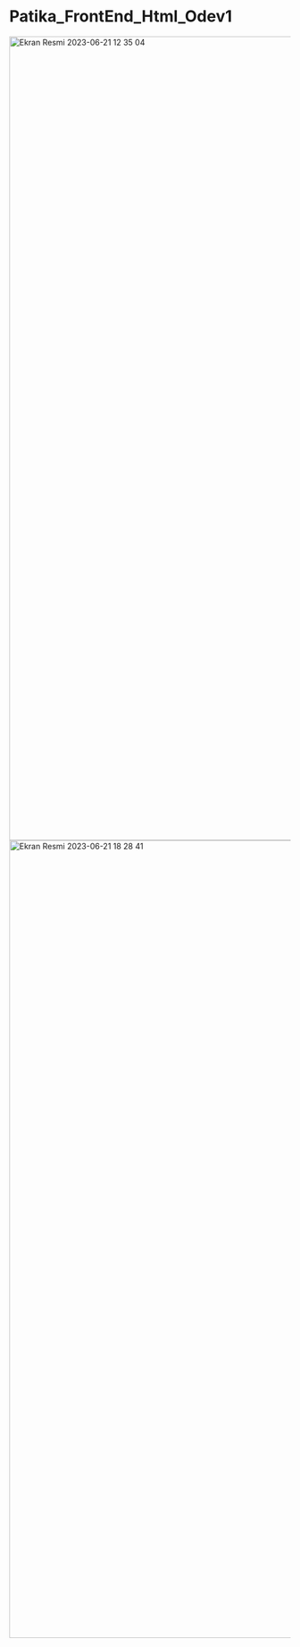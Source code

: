 # Patika_FrontEnd_Html_Odev1
<img width="1440" alt="Ekran Resmi 2023-06-21 12 35 04" src="https://github.com/AhmetOzdemircik/Patika_FrontEnd_Html_Odev1/assets/93980758/15b5430b-ae88-4461-a93b-f838a840ba27">


<img width="1429" alt="Ekran Resmi 2023-06-21 18 28 41" src="https://github.com/AhmetOzdemircik/Patika_FrontEnd_Html_Odev1/assets/93980758/1881c1e2-2a4b-4f54-98af-221ce3afdc55">
